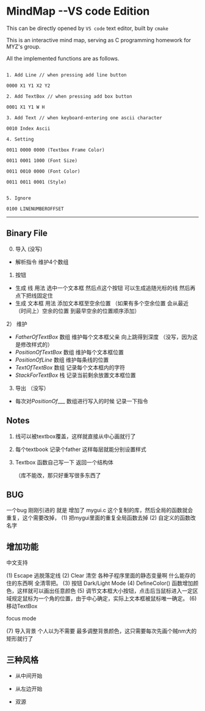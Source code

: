 # MindMap --VS code Edition
This can be directly opened by `VS code` text editor, built by `cmake` 

This is an interactive mind map, serving as C programming homework for MYZ's group.

All the implemented functions are as follows.

```

1. Add Line // when pressing add line button

0000 X1 Y1 X2 Y2

2. Add TextBox // when pressing add box button

0001 X1 Y1 W H

3. Add Text // when keyboard-entering one ascii character

0010 Index Ascii

4. Setting 

0011 0000 0000 (Textbox Frame Color)

0011 0001 1000 (Font Size)

0011 0010 0000 (Font Color)

0011 0011 0001 (Style)


5. Ignore

0100 LINENUMBEROFFSET

```



---

## Binary File

0) 导入 (没写)
 * 解析指令 维护4个数组


1) 按钮 
 *  生成 线 
	用法 选中一个文本框 然后点这个按钮 可以生成追随光标的线 然后再点下把线固定住 
 * 生成 文本框 
	用法 添加文本框至空余位置 （如果有多个空余位置 会从最近（时间上）空余的位置 到最早空余的位置顺序添加）

2） 维护
 * $FatherOfTextBox$ 数组 维护每个文本框父亲 向上跳得到深度 （没写，因为这是修改样式的）
 * $PositionOfTextBox$ 数组 维护每个文本框位置 
 * $PositionOfLine$ 数组 维护每条线的位置
 * $TextOfTextBox$ 数组 记录每个文本框内的字符
 * $StackForTextBox$ 栈 记录当前剩余放置文本框位置

3) 导出 （没写）

 * 每次对$PositionOf\_\_\_$ 数组进行写入的时候 记录一下指令

## Notes


1. 线可以被textbox覆盖，这样就直接从中心画就行了

2. 每个textbook 记录个father 这样每层就能分别设置样式

3. Textbox 函数自己写一下 返回一个结构体 

	（库不能改，那只好重写很多东西了




## BUG

一个bug 刚刚引进的 就是 增加了 mygui.c 这个复制的库，然后全局的函数就会 重复，这个需要改掉，
(1) 把mygui里面的重复全局函数去掉
(2) 自定义的函数改名字

## 增加功能
中文支持

(1) Escape 逃脱落定线
(2) Clear 清空 各种子程序里面的静态变量啊 什么能存的住的东西啊 全清零把。
(3) 按钮 Dark/Light Mode
(4) DefineColor() 函数增加颜色，这样就可以画出任意颜色
(5) 调节文本框大小按钮，点击后当鼠标进入一定区域规定鼠标为一个角的位置，由于中心确定，实际上文本框被鼠标唯一确定。
(6) 移动TextBox

focus mode

(7) 导入背景 个人以为不需要 最多调整背景颜色，这只需要每次先画个贼nm大的矩形就行了


## 三种风格 

* 从中间开始

* 从左边开始

* 双源




